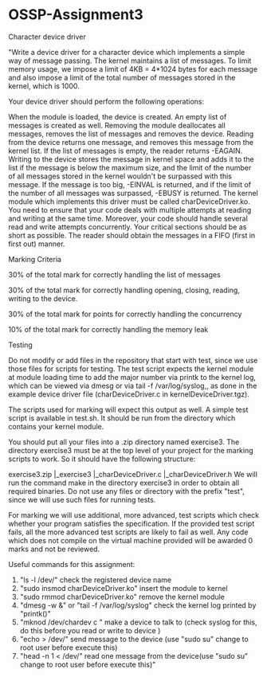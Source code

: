# OSSP-Assignment3
Character device driver



"Write a device driver for a character device which implements a simple way of message passing. The kernel maintains a list of messages. To limit memory usage, we impose a limit of 4KB = 4*1024 bytes for each message and also impose a limit of the  total number of messages stored in the kernel, which is 1000.

Your device driver should perform the following operations:

When the module is loaded, the device is created. An empty list of messages is created as well.
Removing the module deallocates all messages, removes the list of messages and removes the device.
Reading from the device returns one message, and removes this message from the kernel list. If the list of messages is empty, the reader returns -EAGAIN.
Writing to the device stores the message in kernel space and adds it to the list if the message is below the maximum size, and the limit of the number of all messages stored in the kernel  wouldn't be surpassed with this message. If the message is too big, -EINVAL is returned, and if the limit of the number of all messages was surpassed, -EBUSY is returned.
The kernel module which implements this driver must be called charDeviceDriver.ko.
You need to ensure that your code deals with multiple attempts at reading and writing at the same time.  Moreover, your code should handle several read and write attempts  concurrently.  Your critical sections should be as short as possible. The reader should obtain the messages in a FIFO (first in first out) manner.

Marking Criteria

30% of the total mark for correctly handling the list of messages

30% of the total mark for correctly handling opening, closing, reading, writing to the device.

30% of the total mark for points for correctly handling the concurrency

10% of the total mark for correctly handling the memory leak

 

Testing

Do not modify or add files in the repository that start with test, since we use those files for scripts for testing. The test script expects the kernel module at module loading time to add the major number via printk to the kernel log, which can be viewed via dmesg or  via tail -f /var/log/syslog,, as done in the example device driver file (charDeviceDriver.c in kernelDeviceDriver.tgz).

The scripts used for marking will expect this output as well. A simple test script is available in test.sh. It should be run from the directory which contains your kernel module. 

You should put all your files into a .zip directory named exercise3. The directory exercise3 must be at the top level of your project for the marking scripts to work. So it should have the following structure:

exercise3.zip
  |_exercise3
    |_charDeviceDriver.c
    |_charDeviceDriver.h
We will run the command make in the directory exercise3 in order to obtain all required binaries. Do not use any files or directory with the prefix "test", since we will use such files for running tests. 

For marking we will use additional, more advanced, test scripts which check whether your program satisfies the specification. If the provided test script fails, all the more advanced test scripts are likely to fail as well. Any code which does not compile on the virtual machine provided will be awarded 0 marks and not be reviewed.

Useful commands for this assignment:
1. "ls -l /dev/" check the registered device name
2. "sudo insmod charDeviceDriver.ko" insert the module to kernel
3. "sudo rmmod charDeviceDriver.ko" remove the kernel module
4. "dmesg -w &" or "tail -f /var/log/syslog" check the kernel log printed by "printk()"
5. "mknod /dev/chardev c <major> <minor>" make a device to talk to (check syslog for this, do this before you read or write to device )
6. "echo <message> > /dev/<devicename>" send message to the device (use "sudo su" change to root user before execute this)
7. "head -n 1 < /dev/<devicename>" read one message from the device(use "sudo su" change to root user before execute this)"
